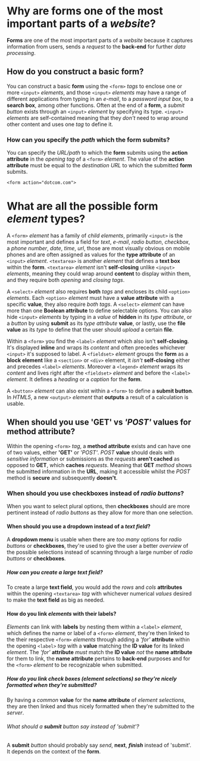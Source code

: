 # Why are **forms** one of the most important parts of a _website_?

**Forms** are one of the most important parts of a _website_ because it captures information from users, sends a _request_ to the **back-end** for further _data processing_.

## How do you construct a basic **form**?

You can construct a basic **form** using the `<form>` _tags_ to enclose one or more `<input>` _elements_, and those `<input>` _elements_ may have a range of different applications from typing in an _e-mail_, to a _password input box_, to a **search box**, among other functions. Often at the end of a **form**, a _submit button_ exists through an `<input>` _element_ by specifying its type. `<input>` _elements_ are self-contained meaning that they _don't_ need to wrap around other content and uses one _tag_ to define it.

### How can you specify the _path_ which the **form** submits?

You can specify the _URL/path_ to which the **form** submits using the **action attribute** in the _opening tag_ of a `<form>` _element_. The value of the **action attribute** must be equal to the _destination URL_ to which the submitted **form** submits.

`<form action="dotcom.com">`

# What are all the possible **form** _element_ types?

A `<form>` _element_ has a family of _child elements_, primarily `<input>` is the most important and defines a field for _text_, _e-mail_, _radio button_, _checkbox_, a _phone number_, _date_, _time_, _url_, those are most visually obvious on mobile phones and are often assigned as values for the **type attribute** of an `<input>` _element_. `<textarea>` is another _element_ that defines a **text box** within the **form**. `<textarea>` _element_ isn't **self-closing** unlike `<input>` _elements_, meaning they could wrap around **content** to display within them, and they require both _opening_ and _closing tags_.

A `<select>` _element_ also requires **both** _tags_ and encloses its child `<option>` _elements_. Each `<option>` _element_ must have a **value attribute** with a specific **value**, they also require _both tags_. A `<select>` _element_ can have more than one **Boolean attribute** to define selectable options. You can also hide `<input>` _elements_ by typing in a _value_ of **hidden** in its _type attribute_, or a _button_ by using **submit** as its _type attribute_ **value**, or lastly, use the **file value** as its _type_ to define that the user should _upload_ a certain **file**.

Within a `<form>` you find the `<label>` _element_ which also isn't **self-closing**. It's displayed **inline** and wraps its _content_ and often precedes whichever `<input>` it's supposed to label. A `<fieldset>` _element_ groups the **form** as a **block element** like a `<section>` or `<div>` element, it _isn't_ **self-closing** either and precedes `<label>` _elements_. Moreover a `<legend>` _element_ wraps its _content_ and lives right after the `<fieldset>` _element_ and before the `<label>` _element_. It defines a _heading_ or a _caption_ for the **form**.

A `<button>` _element_ can also exist within a `<form>` to define a **submit button**. In _HTML5_, a new `<output>` _element_ that **outputs** a result of a calculation is usable.

## When should you use **'GET'** vs _'POST'_ values for **method attribute**?

Within the opening `<form>` _tag_, a **method attribute** exists and can have one of two values, either **'GET'** or _'POST'_. _POST_ **value** should deals with _sensitive information_ or submissions as the _requests_ **aren't cached** as opposed to **GET**, which **caches** _requests_. Meaning that **GET** _method_ shows the submitted information in the **URL**, making it accessible whilst the _POST_ method is **secure** and subsequently **doesn't**.

### When should you use **checkboxes** instead of _radio buttons_?

When you want to select plural options, then **checkboxes** should are more pertinent instead of _radio buttons_ as they allow for more than one selection.

#### When should you use a **dropdown** instead of a _text field_?

A **dropdown menu** is usable when there are _too many_ options for _radio buttons_ or **checkboxes**, they're used to give the user a better _overview_ of the possible selections instead of scanning through a large number of _radio buttons_ or **checkboxes**.

##### How can you create a large **text field**?

To create a large **text field**, you would add the _rows_ and _cols_ **attributes** within the opening `<textarea>` _tag_ with whichever numerical _values_ desired to make the **text field** as big as needed.

#### How do you link _elements_ with their **labels**?

_Elements_ can link with **labels** by nesting them within a `<label>` _element_, which defines the name or label of a `<form>` _element_, they're then linked to the their respective `<form>` _elements_ through adding a _'for'_ **attribute** within the opening `<label>` _tag_ with a **value** matching the **ID value** for its linked _element_. The _'for'_ **attribute** _must_ match the **ID value** _not_ the **name attribute** for them to link, the **name attribute** pertains to **back-end** purposes and for the `<form>` _element_ to be recognizable when submitted.

##### How do you link check boxes (_element selections_) so they're nicely formatted when they're submitted?

By having a _common_ **value** for the **name attribute** of _element selections_, they are then linked and thus nicely formatted when they're submitted to the _server_.

###### What should a **submit** _button_ say instead of 'submit'?

A **submit** _button_ should probably say _send_, **next**, **_finish_** instead of 'submit'. It depends on the context of the **form**.
